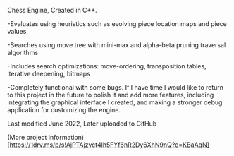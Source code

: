 Chess Engine, Created in C++.

-Evaluates using heuristics such as evolving piece location maps and piece values

-Searches using move tree with mini-max and alpha-beta pruning traversal algorithms

-Includes search optimizations: move-ordering, transposition tables, iterative deepening, bitmaps

-Completely functional with some bugs. If I have time I would like to return to this project in the future to polish it and add more features, including integrating the graphical interface I created, and making a stronger debug application for customizing the engine.

Last modified June 2022, Later uploaded to GitHub

(More project information)[https://1drv.ms/p/s!AjPTAjzvct4lh5FYf6nR2Dy6XhN9nQ?e=KBaAqN]

